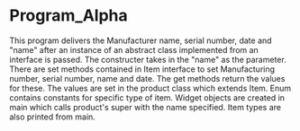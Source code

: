 # Program_Alpha
This program delivers the Manufacturer name, serial number, date and "name" after an instance of an abstract class 
implemented from an interface is passed. The constructer takes in the "name" as the parameter. 
There are set methods contained in Item interface to set Manufacturing number, serial number, name and date. 
The get methods return the values for these. The values are set in the product class which extends Item. 
Enum contains constants for specific type of item.
Widget objects are created in main which calls product's super with the name specified.
Item types are also printed from main.
